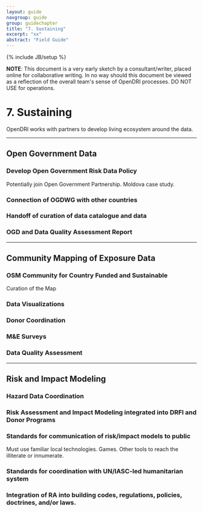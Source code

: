 ```yaml
---
layout: guide
navgroup: guide
group: guidechapter
title: "7. Sustaining"
excerpt: "xx"
abstract: "Field Guide"
---
```

{% include JB/setup %}


<!-- warning/disclaimer -->
<div class="message-box short error">
<p><strong>NOTE</strong>: This document is a very early sketch by a consultant/writer, placed online for collaborative writing. In no way should this document be viewed as a reflection of the overall team's sense of OpenDRI processes. DO NOT USE for operations.</p>
</div>

# 7. Sustaining

OpenDRI works with partners to develop living ecosystem around the data. 

***

## Open Government Data

### Develop Open Government Risk Data Policy
Potentially join Open Government Partnership. 
Moldova case study.

### Connection of OGDWG with other countries

### Handoff of curation of data catalogue and data

### OGD and Data Quality Assessment Report

***
## Community Mapping of Exposure Data

### OSM Community for Country Funded and Sustainable
Curation of the Map

### Data Visualizations

### Donor Coordination

### M&E Surveys

### Data Quality Assessment

***

## Risk and Impact Modeling

### Hazard Data Coordination

### Risk Assessment and Impact Modeling integrated into DRFI and Donor Programs

### Standards for communication of risk/impact models to public
Must use familiar local technologies. Games. Other tools to reach the illiterate or innumerate. 

### Standards for coordination with UN/IASC-led humanitarian system

### Integration of RA into building codes, regulations, policies, doctrines, and/or laws.






